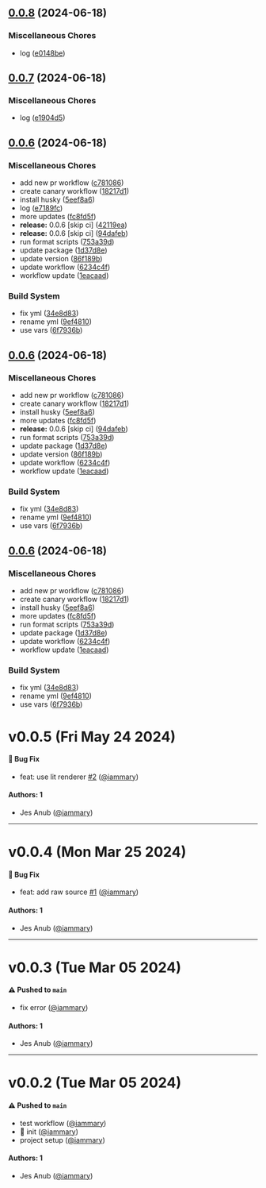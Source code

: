 ## [0.0.8](https://github.com/iammary/storybook-addon-web-component-html/compare/v0.0.7...v0.0.8) (2024-06-18)

### Miscellaneous Chores

- log ([e0148be](https://github.com/iammary/storybook-addon-web-component-html/commit/e0148bed0b9a44186675db554bf53374ed02bb2c))

## [0.0.7](https://github.com/iammary/storybook-addon-web-component-html/compare/v0.0.6...v0.0.7) (2024-06-18)

### Miscellaneous Chores

- log ([e1904d5](https://github.com/iammary/storybook-addon-web-component-html/commit/e1904d5c2d3d9275549ee559301834f6814f17f2))

## [0.0.6](https://github.com/iammary/storybook-addon-web-component-html/compare/v0.0.5...v0.0.6) (2024-06-18)

### Miscellaneous Chores

- add new pr workflow ([c781086](https://github.com/iammary/storybook-addon-web-component-html/commit/c7810862e4f581eca4be1438bbea0a882d99e1b3))
- create canary workflow ([18217d1](https://github.com/iammary/storybook-addon-web-component-html/commit/18217d100880d45d4c1ab6a6b9ba07435b87b349))
- install husky ([5eef8a6](https://github.com/iammary/storybook-addon-web-component-html/commit/5eef8a6242928da108269486c23e1260293b9af7))
- log ([e7189fc](https://github.com/iammary/storybook-addon-web-component-html/commit/e7189fcb1ed5edb2d8095517678b1e58acc071fa))
- more updates ([fc8fd5f](https://github.com/iammary/storybook-addon-web-component-html/commit/fc8fd5f7c16b2452d7c1fbcfc65c8c7256aff720))
- **release:** 0.0.6 [skip ci] ([42119ea](https://github.com/iammary/storybook-addon-web-component-html/commit/42119eaeed1298d1bb2dc8179180d4bb171dc59c))
- **release:** 0.0.6 [skip ci] ([94dafeb](https://github.com/iammary/storybook-addon-web-component-html/commit/94dafebd1f8088c5e0eb4edbf8283a3a8c4cc971))
- run format scripts ([753a39d](https://github.com/iammary/storybook-addon-web-component-html/commit/753a39ddbfffabde7f00602f501da405d34a1e20))
- update package ([1d37d8e](https://github.com/iammary/storybook-addon-web-component-html/commit/1d37d8ef5add054e1092b00a6a2ec653bab4fbc8))
- update version ([86f189b](https://github.com/iammary/storybook-addon-web-component-html/commit/86f189b36e5744c8980c4a33e0a9f9314b4aa343))
- update workflow ([6234c4f](https://github.com/iammary/storybook-addon-web-component-html/commit/6234c4f5cafe929c68519a46822d755c0b182409))
- workflow update ([1eacaad](https://github.com/iammary/storybook-addon-web-component-html/commit/1eacaadc004164287b4cab10ffc84f26e2880947))

### Build System

- fix yml ([34e8d83](https://github.com/iammary/storybook-addon-web-component-html/commit/34e8d831f1dac2ff606a643785464b919bb521c2))
- rename yml ([9ef4810](https://github.com/iammary/storybook-addon-web-component-html/commit/9ef481011afdc155ef12a41cf726fc893584c4ca))
- use vars ([6f7936b](https://github.com/iammary/storybook-addon-web-component-html/commit/6f7936beee9e7170e9c2f44c996df80cb17072e3))

## [0.0.6](https://github.com/iammary/storybook-addon-web-component-html/compare/v0.0.5...v0.0.6) (2024-06-18)

### Miscellaneous Chores

- add new pr workflow ([c781086](https://github.com/iammary/storybook-addon-web-component-html/commit/c7810862e4f581eca4be1438bbea0a882d99e1b3))
- create canary workflow ([18217d1](https://github.com/iammary/storybook-addon-web-component-html/commit/18217d100880d45d4c1ab6a6b9ba07435b87b349))
- install husky ([5eef8a6](https://github.com/iammary/storybook-addon-web-component-html/commit/5eef8a6242928da108269486c23e1260293b9af7))
- more updates ([fc8fd5f](https://github.com/iammary/storybook-addon-web-component-html/commit/fc8fd5f7c16b2452d7c1fbcfc65c8c7256aff720))
- **release:** 0.0.6 [skip ci] ([94dafeb](https://github.com/iammary/storybook-addon-web-component-html/commit/94dafebd1f8088c5e0eb4edbf8283a3a8c4cc971))
- run format scripts ([753a39d](https://github.com/iammary/storybook-addon-web-component-html/commit/753a39ddbfffabde7f00602f501da405d34a1e20))
- update package ([1d37d8e](https://github.com/iammary/storybook-addon-web-component-html/commit/1d37d8ef5add054e1092b00a6a2ec653bab4fbc8))
- update version ([86f189b](https://github.com/iammary/storybook-addon-web-component-html/commit/86f189b36e5744c8980c4a33e0a9f9314b4aa343))
- update workflow ([6234c4f](https://github.com/iammary/storybook-addon-web-component-html/commit/6234c4f5cafe929c68519a46822d755c0b182409))
- workflow update ([1eacaad](https://github.com/iammary/storybook-addon-web-component-html/commit/1eacaadc004164287b4cab10ffc84f26e2880947))

### Build System

- fix yml ([34e8d83](https://github.com/iammary/storybook-addon-web-component-html/commit/34e8d831f1dac2ff606a643785464b919bb521c2))
- rename yml ([9ef4810](https://github.com/iammary/storybook-addon-web-component-html/commit/9ef481011afdc155ef12a41cf726fc893584c4ca))
- use vars ([6f7936b](https://github.com/iammary/storybook-addon-web-component-html/commit/6f7936beee9e7170e9c2f44c996df80cb17072e3))

## [0.0.6](https://github.com/iammary/storybook-addon-web-component-html/compare/v0.0.5...v0.0.6) (2024-06-18)

### Miscellaneous Chores

- add new pr workflow ([c781086](https://github.com/iammary/storybook-addon-web-component-html/commit/c7810862e4f581eca4be1438bbea0a882d99e1b3))
- create canary workflow ([18217d1](https://github.com/iammary/storybook-addon-web-component-html/commit/18217d100880d45d4c1ab6a6b9ba07435b87b349))
- install husky ([5eef8a6](https://github.com/iammary/storybook-addon-web-component-html/commit/5eef8a6242928da108269486c23e1260293b9af7))
- more updates ([fc8fd5f](https://github.com/iammary/storybook-addon-web-component-html/commit/fc8fd5f7c16b2452d7c1fbcfc65c8c7256aff720))
- run format scripts ([753a39d](https://github.com/iammary/storybook-addon-web-component-html/commit/753a39ddbfffabde7f00602f501da405d34a1e20))
- update package ([1d37d8e](https://github.com/iammary/storybook-addon-web-component-html/commit/1d37d8ef5add054e1092b00a6a2ec653bab4fbc8))
- update workflow ([6234c4f](https://github.com/iammary/storybook-addon-web-component-html/commit/6234c4f5cafe929c68519a46822d755c0b182409))
- workflow update ([1eacaad](https://github.com/iammary/storybook-addon-web-component-html/commit/1eacaadc004164287b4cab10ffc84f26e2880947))

### Build System

- fix yml ([34e8d83](https://github.com/iammary/storybook-addon-web-component-html/commit/34e8d831f1dac2ff606a643785464b919bb521c2))
- rename yml ([9ef4810](https://github.com/iammary/storybook-addon-web-component-html/commit/9ef481011afdc155ef12a41cf726fc893584c4ca))
- use vars ([6f7936b](https://github.com/iammary/storybook-addon-web-component-html/commit/6f7936beee9e7170e9c2f44c996df80cb17072e3))

# v0.0.5 (Fri May 24 2024)

#### 🐛 Bug Fix

- feat: use lit renderer [#2](https://github.com/iammary/storybook-addon-web-component-html/pull/2) ([@iammary](https://github.com/iammary))

#### Authors: 1

- Jes Anub ([@iammary](https://github.com/iammary))

---

# v0.0.4 (Mon Mar 25 2024)

#### 🐛 Bug Fix

- feat: add raw source [#1](https://github.com/iammary/storybook-addon-web-component-html/pull/1) ([@iammary](https://github.com/iammary))

#### Authors: 1

- Jes Anub ([@iammary](https://github.com/iammary))

---

# v0.0.3 (Tue Mar 05 2024)

#### ⚠️ Pushed to `main`

- fix error ([@iammary](https://github.com/iammary))

#### Authors: 1

- Jes Anub ([@iammary](https://github.com/iammary))

---

# v0.0.2 (Tue Mar 05 2024)

#### ⚠️ Pushed to `main`

- test workflow ([@iammary](https://github.com/iammary))
- :tada: init ([@iammary](https://github.com/iammary))
- project setup ([@iammary](https://github.com/iammary))

#### Authors: 1

- Jes Anub ([@iammary](https://github.com/iammary))
